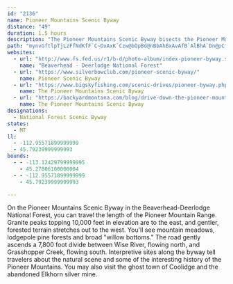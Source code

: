 ```yaml
---
id: "2136"
name: Pioneer Mountains Scenic Byway
distance: "49"
duration: 1.5 hours
description: "The Pioneer Mountains Scenic Byway bisects the Pioneer Mountains in some of the most breathtaking scenery in Montana.  Along the way you may enjoy camping, hiking, fishing, the ghost town of Coolidge, and the remnants of the Elkhorn Mine."
path: "mynvGftlpTjLzFfNdKfF`C~DxAxK`Czw@bOpBd@nBbAhBxAvAfB`AlBhA`Dn@pCf@rELlFMvZLpKPxCb@pCxAzFx@xBnAdCxAnBj]d^jPtQnj@rm@jAxAfGrGvHvIpDrDxDrE~@lAr@pAd@lAlBfG~@rBdKfQxAbBlDjCzB~@nM~AvAl@hAx@x@r@nA~BlDdIjBvD|AbCrBbCbBdBbClBjZbUbC|B|H`JrBzAxEjCnLnDbBj@dAl@dAv@~ExFhAr@tClAvIqC|EiBtEc@vr@xEfD^lBX~NpDtAz@bArA~@xBlE|OdA~ClArClAxBtD`Gr@vAh@zAf@vCTdNZlEXrBh@jCx@xCrDhHdKhPxE|GpVxZlB`BnGdEvCfClDtErDvGrAnB~B|BlDrAbCRrAVvAl@tAtAhDjFlA~BdA|AhBdBxBp@bAJrBEhBq@|FsDlBm@bBMbBDjANlCjAnOlIxCz@`Fd@bj@xI`Jx@hTrArPpAvJfG|@ZnTfFjLdEvSfJnC`ArDVlD_@nNcAnDB|@RxAf@rC|B`KhPhAzA|@v@x@Zt@Jx@Aj@WtF{Dn@YlDW~Br@bCdArBdBnBrDnMvPl@d@~Ar@nK~Av@XzBrAvCfCpBpCnA~BzEpOx@pAt@f@rAl@bAPbQl@hCMpHgBhBQlE^p@R`CjAjMrI|CnEbCrCtAfA~Aj@pBDvLq@lAP~Ad@dAr@`AjAxFnJrS`QvClBnPhInCdBr@r@dB`CdIlPx@dAhA`Ax@d@dAXdHXnB^jRlIrBd@nCd@dDRjQqAfBB~ARfBr@~@l@~AzAlAn@j@L~@SpBPn@b@^j@lE~JxEtLvAbC~AvAnAVdC@~BeA~AaBpGuJt@}AjGqQ|IgQj_@k}@rAyBfC{CxD{ChCqA~Bm@pDi@xE_@vDCfFo@~CPjEx@hBJ~@C|AYxQ}Lj@k@vGcJl@qANsAD_CDg@\\gAtByCv@w@dAe@fCs@tC?x@Ll@p@nCfFfBxBxDfChAJ~D?h@JjElB~A^n@GzDkAzBF|@MbBa@hAo@|BiBZIXBTRLj@Dh@Mj@U^yCxB}ClDiB~Do@~@o@j@}Bt@iBpBwCtA}D~DiB~@Ud@Il@Fr@LXh@R|GiDhAQjLr@v@Gt@_@hAkArEgB|BElExA~BL`Bl@TV`EbJdAhAdCfAjDDh@Rx@fA~B~Dx@j@dJn@vCt@dBtA|BrChEzFrFxGnAlArC^|@SbAm@nAwA|@aCh@_A~@q@h@[dADrA`@`JpIjAzA`B~Dx@rAxBrClBlDhDrDlCxAx@z@j@lAzCjI~@dA^F`@DdCS|Ir@bB`@`@B|@Kx@e@pFuHxGqElCgChAk@~@Ad@L|@~@jFzHxFtPl@~@~CvBrA`CVfA@f@IxIHx@X`Ad@p@~@`@pD]n@Ux@c@^q@T_AbAoGrAcHz@cCxFsLpVmd@vEgJtH{M|DsE|DoGzAqBvT}OfJy@|@k@x@sAd@_BJyBLwL`@eBv@gAx@i@rIs@f@YxDyDhBo@lBf@r@f@b@j@~CxLnCnCx@rIBlBCzJUjD?`CH~BlHx\\?VOt@oAdBI\\k@jHCv@B^ZlAt@p@^DT?f@]nA_CtBgAX[^}@VsC^eAzAoAx@cAp@M^GdAf@bClCr@VpFz@tAv@hAlA^r@d@rBb@jD?rAOnBNj@lE~DlBjAn@f@x@jArGnF|@f@xCb@nBx@v@?rBr@dAdAlAxB~AbEhBhBlAvDxAjCTz@LnATx@tBzF`FtFnCpEfAbDX|CFbEHp@\\dAXf@h@b@jE|BfCv@fDRjJm@xD_@vDqAlGyDrDm@~ADtBf@vAN~@W|AuAd@}AFgBSoFDeC^eCXy@d@y@p@_AnAaAdOyD|Eg@|ACnD\\bE`AhCfAzCpBdBfB`DlCt@^bAJbAGn@WtAsAl@sAnAaE|AkBtAy@l@SfCKri@xFbNk@nKYvF?lFQ~B^tFjAjYlF~FFr[YjAFjCp@fAj@zP|MtIxHlCdB~B^v|A?zBLlFjAjDRfAWjCaBx@WbAGrAVnBr@~@@rASrA_AbDoDbA_@~@CnA\\dAx@fD`BvPfEtBdAnHhHjBvAbD~@fDFtDq@~EoA~Cc@hC?xNpB|DXzBBhCQbMwC~QaF|H{B`EmBx@W~AS`WM~CXrBtAvFpEhBt@rDb@fDYpEeBjCq@jIeBlCY~@BdOdBnThDpCR|FGhKkAnEsAtC_BjIgGlAUlGFfFGhCOjJZbTz@dTtBnYgCzdAgD|ASbCs@vCmBjDsCvBcA`AGfB?xB`@fCdBfBvCxFzN~BuBhA]hN@d@f@"
websites:
  - url: "http://www.fs.fed.us/r1/b-d/photo-album/index-pioneer-byway.shtml"
    name: "Beaverhead - Deerlodge National Forest"
  - url: "https://www.silverbowclub.com/pioneer-scenic-byway/"
    name: Pioneer Scenic Byway
  - url: "https://www.bigskyfishing.com/scenic-drives/pioneer-byway.php"
    name: The Pioneer Mountains Scenic Byway
  - url: "https://backyardmontana.com/blog/drive-down-the-pioneer-mountains-scenic-byway-heres-what-you-can-see/"
    name: The Pioneer Mountains Scenic Byway
designations:
  - National Forest Scenic Byway
states:
  - MT
ll:
  - -112.95571899999999
  - 45.79239999999993
bounds:
  - - -113.12429799999995
    - 45.27806100000004
  - - -112.95571899999999
    - 45.79239999999993

---
```


<p>On the Pioneer Mountains Scenic Byway in the Beaverhead-Deerlodge National Forest, you can travel the length of the Pioneer Mountain Range.  Granite peaks topping 10,000 feet in elevation are to the east, and gentler, forested terrain stretches out to the west. You'll see mountain meadows, lodgepole pine forests and broad "willow bottoms."  The road gently ascends a 7,800 foot divide between Wise River, flowing north, and Grasshopper Creek, flowing south. Interpretive sites along the byway tell travelers about the natural scene and some of the interesting history of the Pioneer Mountains.  You may also visit the ghost town of Coolidge and the abandoned Elkhorn silver mine.</p>
